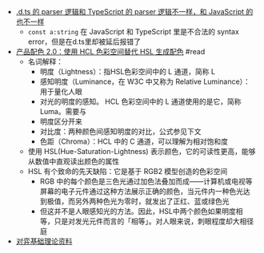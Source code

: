 - [.d.ts 的 parser 逻辑和 TypeScript 的 parser 逻辑不一样，和 JavaScript 的也不一样](https://twitter.com/hardfist_1/status/1594231685742473217)
	- `const a:string` 在 JavaScript 和 TypeScript 里是不合法的 syntax error，但是在d.ts里却被延后报错了
- [产品配色 2.0：使用 HCL 色彩空间替代 HSL 生成配色](https://jessieji.com/2020/hcl-instead-of-hsl) #read
	- 名词解释：
		- 明度（Lightness）：指HSL色彩空间中的 L 通道，简称 L
		- 感知明度（Luminance，在 W3C 中又称为 Relative Luminance）：用于量化人眼
		- 对光的明度的感知。 HCL 色彩空间中的 L 通道使用的是它，简称Luma。需要与
		- 明度区分开来
		- 对比度：两种颜色间感知明度的对比，公式参见下文
		- 色距（Chroma）：HCL 中的 C 通道，可以理解为相对饱和度
	- 使用 HSL(Hue-Saturation-Lightness) 表示颜色，它的可读性更高，能够从数值中直观读出颜色的属性
	- HSL 有个致命的先天缺陷：它是基于 RGB2 模型创造的色彩空间
		- RGB 中的每个颜色是三色光通过加色法叠加而成——计算机或电视等屏幕的电子元件通过这种方法展示正确的颜色，当元件内一种色光达到极值，而另外两种色光为零时，就发出了正红、蓝或绿色光
		- 但这并不是人眼感知光的方法。因此，HSL中两个颜色如果明度相等，只是对发光元件而言的「相等」。对人眼来说，刺眼程度却大相径庭
- [对弈基础理论资料](https://github.com/bupticybee/elephantfish/tree/master/articles)